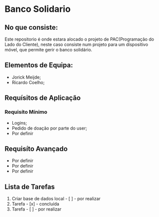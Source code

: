 # Banco Solidario

## No que consiste:
Este repositorio é onde estara alocado o projeto de PAC(Programação do Lado do Cliente), neste caso consiste num projeto para um díspositivo móvel, que permite gerir o banco solidário.

## Elementos de Equipa:
* Jorick Meijde;
* Ricardo Coelho;

## Requísitos de Aplicação
### Requisíto Mínimo
* Logins;
* Pedido de doação por parte do user;
* Por definir

## Requisíto Avançado
* Por definir
* Por definir
* Por definir

## Lista de Tarefas
1. Criar base de dados local - [ ] - por realizar
2. Tarefa - [x] - concluída
3. Tarefa - [ ] - por realizar
